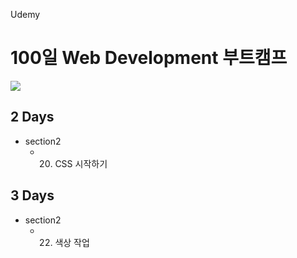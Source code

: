Udemy 
# 100일 Web Development 부트캠프
[<img src="https://img.shields.io/badge/github-%23121011.svg?style=for-the-badge&logo=github&logoColor=white" />](https://github.com/academind/100-days-of-web-development/)

## 2 Days
- section2
  - 020. CSS 시작하기

## 3 Days
- section2
  - 022. 색상 작업